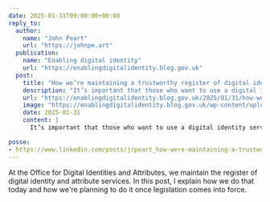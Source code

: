 ```yaml
---
date: 2025-01-31T09:00:00+00:00
reply_to:
  author:
    name: "John Peart"
    url: "https://johnpe.art"
  publication:
    name: "Enabling digital identity"
    url: "https://enablingdigitalidentity.blog.gov.uk"
  post:
    title: "How we’re maintaining a trustworthy register of digital identity services"
    description: "It’s important that those who want to use a digital identity service know which ones are following the UK government’s rules and can be relied on. But you shouldn’t have to know the ins-and-outs of the UK digital identity and attribute trust framework or its certification processes to have this confidence."
    url: "https://enablingdigitalidentity.blog.gov.uk/2025/01/31/how-were-maintaining-a-trustworthy-register-of-digital-identity-services/"
    image: "https://enablingdigitalidentity.blog.gov.uk/wp-content/uploads/sites/287/2025/01/prompt-proportionate-effective-1536x768.jpg"
    date: 2025-01-31
    content: |
      It’s important that those who want to use a digital identity service know which ones are following the UK government’s rules and can be relied on. But you shouldn’t have to know the ins-and-outs of the UK digital identity and attribute trust framework or its certification processes to have this confidence.

posse:
- https://www.linkedin.com/posts/jrpeart_how-were-maintaining-a-trustworthy-register-activity-7291039234814038016-AS_3
---
```


At the Office for Digital Identities and Attributes, we maintain the register of digital identity and attribute services. In this post, I explain how we do that today and how we're planning to do it once legislation comes into force.
